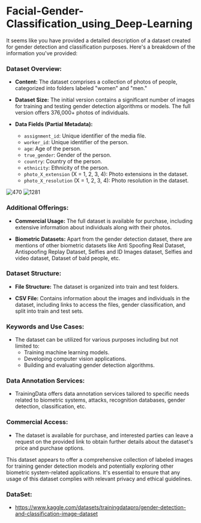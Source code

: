 # Facial-Gender-Classification_using_Deep-Learning

It seems like you have provided a detailed description of a dataset created for gender detection and classification purposes. Here's a breakdown of the information you've provided:

### Dataset Overview:

- **Content:** The dataset comprises a collection of photos of people, categorized into folders labeled "women" and "men."
  
- **Dataset Size:** The initial version contains a significant number of images for training and testing gender detection algorithms or models. The full version offers 376,000+ photos of individuals.

- **Data Fields (Partial Metadata):**
  - `assignment_id`: Unique identifier of the media file.
  - `worker_id`: Unique identifier of the person.
  - `age`: Age of the person.
  - `true_gender`: Gender of the person.
  - `country`: Country of the person.
  - `ethnicity`: Ethnicity of the person.
  - `photo_X_extension` (X = 1, 2, 3, 4): Photo extensions in the dataset.
  - `photo_X_resolution` (X = 1, 2, 3, 4): Photo resolution in the dataset.


![470](https://github.com/Deekshith8484/Facial-Gender-Classification_using_Deep-Learning/assets/102028936/ca0486b4-e7bc-4c04-b4f3-1551d855d579)
![1281](https://github.com/Deekshith8484/Facial-Gender-Classification_using_Deep-Learning/assets/102028936/9812cdf7-6ba6-4a8f-a125-2cce3a18ebc2)
### Additional Offerings:

- **Commercial Usage:** The full dataset is available for purchase, including extensive information about individuals along with their photos.

  
- **Biometric Datasets:** Apart from the gender detection dataset, there are mentions of other biometric datasets like Anti Spoofing Real Dataset, Antispoofing Replay Dataset, Selfies and ID Images dataset, Selfies and video dataset, Dataset of bald people, etc.

### Dataset Structure:

- **File Structure:** The dataset is organized into train and test folders.
  
- **CSV File:** Contains information about the images and individuals in the dataset, including links to access the files, gender classification, and split into train and test sets.

### Keywords and Use Cases:

- The dataset can be utilized for various purposes including but not limited to:
  - Training machine learning models.
  - Developing computer vision applications.
  - Building and evaluating gender detection algorithms.
  
### Data Annotation Services:

- TrainingData offers data annotation services tailored to specific needs related to biometric systems, attacks, recognition databases, gender detection, classification, etc.

### Commercial Access:

- The dataset is available for purchase, and interested parties can leave a request on the provided link to obtain further details about the dataset's price and purchase options.

This dataset appears to offer a comprehensive collection of labeled images for training gender detection models and potentially exploring other biometric system-related applications. It's essential to ensure that any usage of this dataset complies with relevant privacy and ethical guidelines.
### DataSet:
 - https://www.kaggle.com/datasets/trainingdatapro/gender-detection-and-classification-image-dataset
